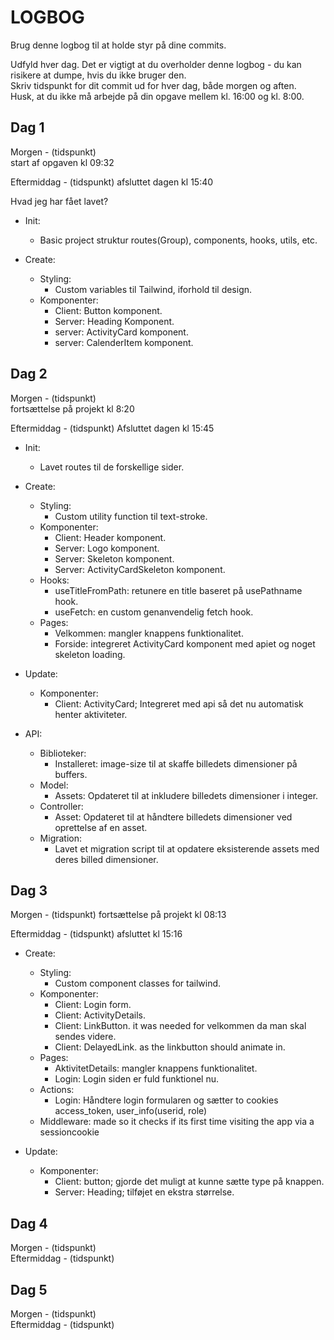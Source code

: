 # LOGBOG

Brug denne logbog til at holde styr på dine commits.

Udfyld hver dag. Det er vigtigt at du overholder denne logbog - du kan risikere at dumpe, hvis du ikke bruger den.  
Skriv tidspunkt for dit commit ud for hver dag, både morgen og aften.  
Husk, at du ikke må arbejde på din opgave mellem kl. 16:00 og kl. 8:00.

## Dag 1

Morgen - (tidspunkt)  
start af opgaven kl 09:32

Eftermiddag - (tidspunkt)
afsluttet dagen kl 15:40

Hvad jeg har fået lavet?

* Init: 
  * Basic project struktur routes(Group), components, hooks, utils, etc.

* Create:
  * Styling: 
    * Custom variables til Tailwind, iforhold til design.
  * Komponenter:
    * Client: Button komponent.
    * Server: Heading Komponent.
    * server: ActivityCard komponent.
    * server: CalenderItem komponent.

## Dag 2

Morgen - (tidspunkt)  
fortsættelse på projekt kl 8:20

Eftermiddag - (tidspunkt)
Afsluttet dagen kl 15:45

* Init: 
  * Lavet routes til de forskellige sider.

* Create:
  * Styling: 
    * Custom utility function til text-stroke.
  * Komponenter:
    * Client: Header komponent.
    * Server: Logo komponent.
    * Server: Skeleton komponent. 
    * Server: ActivityCardSkeleton komponent.
  * Hooks:
    * useTitleFromPath: retunere en title baseret på usePathname hook.
    * useFetch: en custom genanvendelig fetch hook.
  * Pages:
    * Velkommen: mangler knappens funktionalitet.
    * Forside: integreret ActivityCard komponent med apiet og noget skeleton loading.

* Update:
  * Komponenter:
    * Client: ActivityCard; Integreret med api så det nu automatisk henter aktiviteter.

* API:
  * Biblioteker:
    * Installeret: image-size til at skaffe billedets dimensioner på buffers.
  * Model:
    * Assets: Opdateret til at inkludere billedets dimensioner i integer.
  * Controller:
    * Asset: Opdateret til at håndtere billedets dimensioner ved oprettelse af en asset.
  * Migration:
    * Lavet et migration script til at opdatere eksisterende assets med deres billed dimensioner.

## Dag 3

Morgen - (tidspunkt)
fortsættelse på projekt kl 08:13

Eftermiddag - (tidspunkt)
afsluttet kl 15:16

* Create:
  * Styling: 
    * Custom component classes for tailwind.
  * Komponenter:
    * Client: Login form.
    * Client: ActivityDetails.
    * Client: LinkButton. it was needed for velkommen da man skal sendes videre.
    * Client: DelayedLink. as the linkbutton should animate in.
  * Pages:
    * AktivitetDetails: mangler knappens funktionalitet.
    * Login: Login siden er fuld funktionel nu.
  * Actions:
    * Login: Håndtere login formularen og sætter to cookies access_token, user_info(userid, role)
  * Middleware: made so it checks if its first time visiting the app via a sessioncookie

* Update:
  * Komponenter:
    * Client: button; gjorde det muligt at kunne sætte type på knappen.
    * Server: Heading; tilføjet en ekstra størrelse.


## Dag 4

Morgen - (tidspunkt)  
Eftermiddag - (tidspunkt)

## Dag 5

Morgen - (tidspunkt)  
Eftermiddag - (tidspunkt)
